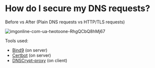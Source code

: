 # How do I secure my DNS requests?

Before vs After (Plain DNS requests vs HTTP/TLS requests)

![imgonline-com-ua-twotoone-RhgQCbQ8hMj67](https://user-images.githubusercontent.com/21690865/209540142-689963d4-0b45-45de-b772-80c7a0c5a5a2.jpg)

Tools used:

- [Bind9](https://bind9.readthedocs.io/en/v9_18_10/) (on server)
- [Certbot](https://certbot.eff.org/) (on server)
- [DNSCrypt-proxy](https://dnscrypt.info/) (on client)
